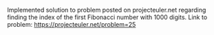 Implemented solution to problem posted on projecteuler.net regarding finding the index of the first Fibonacci number with 1000 digits.
Link to problem: https://projecteuler.net/problem=25
